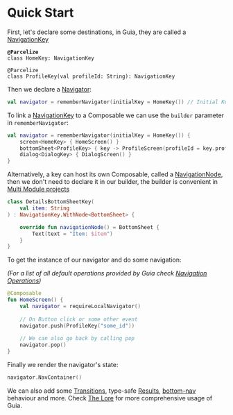 # Quick Start

First, let's declare some destinations, in Guia, they are called a [NavigationKey](../the-lore/navigation-key.md)

<pre class="language-kotlin"><code class="lang-kotlin"><strong>@Parcelize
</strong>class HomeKey: NavigationKey

@Parcelize
class ProfileKey(val profileId: String): NavigationKey
</code></pre>

Then we declare a [Navigator](../the-lore/navigator/):

```kotlin
val navigator = rememberNavigator(initialKey = HomeKey()) // Initial Key is optional
```

To link a [NavigationKey](../the-lore/navigation-key.md) to a Composable we can use the `builder` parameter in `rememberNavigator`:

```kotlin
val navigator = rememberNavigator(initialKey = HomeKey()) {
    screen<HomeKey> { HomeScreen() }
    bottomSheet<ProfileKey> { key -> ProfileScreen(profileId = key.profileId) }
    dialog<DialogKey> { DialogScreen() }
}
```

Alternatively, a key can host its own Composable, called a [NavigationNode](../the-lore/navigation-node/), then we don't need to declare it in our builder, the builder is convenient in [Multi Module projects](../the-lore/multi-module-navigation/)

```kotlin
class DetailsBottomSheetKey(
    val item: String
) : NavigationKey.WithNode<BottomSheet> {

    override fun navigationNode() = BottomSheet {
        Text(text = "Item: $item")
    }
}
```

To get the instance of our navigator and do some navigation:

_(For a list of all default operations provided by Guia check_ [_Navigation Operations_](../the-lore/navigator/navigation-operations.md)_)_

```kotlin
@Composable
fun HomeScreen() {
    val navigator = requireLocalNavigator()
    
    // On Button click or some other event
    navigator.push(ProfileKey("some_id"))
    
    // We can also go back by calling pop
    navigator.pop()
}
```

Finally we render the navigator's state:

```kotlin
navigator.NavContainer()
```

We can also add some [Transitions](../the-lore/navigator-config/transitions.md), type-safe [Results](../the-lore/results.md), [bottom-nav](../the-lore/navhost/) behaviour and more. Check [The Lore](../the-lore/) for more comprehensive usage of Guia.
